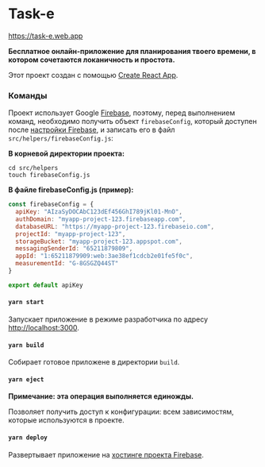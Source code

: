 # Task-e
<https://task-e.web.app>

**Бесплатное онлайн-приложение для планирования твоего времени, в котором сочетаются локаничность и простота.**

Этот проект создан с помощью [Create React App](https://github.com/facebook/create-react-app).

### Команды

Проект использует Google [Firebase](https://firebase.google.com), поэтому, перед выполнением команд, необходимо получить объект `firebaseConfig`, который доступен после [настройки Firebase](https://firebase.google.com/docs/web/setup), и записать его в файл `src/helpers/firebaseConfig.js`:

**В корневой директории проекта:**
```
cd src/helpers
touch firebaseConfig.js
```

**В файле firebaseConfig.js (пример):**
```js
const firebaseConfig = {
  apiKey: "AIzaSyDOCAbC123dEf456GhI789jKl01-MnO",
  authDomain: "myapp-project-123.firebaseapp.com",
  databaseURL: "https://myapp-project-123.firebaseio.com",
  projectId: "myapp-project-123",
  storageBucket: "myapp-project-123.appspot.com",
  messagingSenderId: "65211879809",
  appId: "1:65211879909:web:3ae38ef1cdcb2e01fe5f0c",
  measurementId: "G-8GSGZQ44ST"
}

export default apiKey
```

#### `yarn start`

Запускает приложение в режиме разработчика по адресу [http://localhost:3000](http://localhost:3000).

#### `yarn build`

Собирает готовое приложене в директории `build`.

#### `yarn eject`

**Примечание: эта операция выполняется единожды.**

Позволяет получить доступ к конфигурации: всем зависимостям, которые используются в проекте.

#### `yarn deploy`

Развертывает приложение на [хостинге проекта Firebase](https://firebase.google.com/docs/hosting/quickstart).
